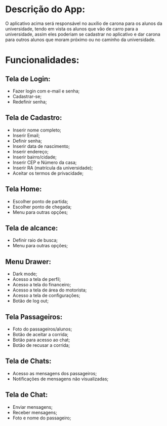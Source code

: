 # Descrição do App:
<p>O aplicativo acima será responsável no auxílio de carona para os alunos da universidade, tendo em vista os alunos que vão de carro para a universidade, assim eles poderiam se cadastrar no aplicativo e dar carona para outros alunos que moram próximo ou no caminho da universidade.</p>

# Funcionalidades:
## Tela de Login:
- Fazer login com e-mail e senha;
- Cadastrar-se;
- Redefinir senha;

## Tela de Cadastro:
- Inserir nome completo;
- Inserir Email;
- Definir senha;
- Inserir data de nascimento;
- Inserir endereço;
- Inserir bairro/cidade;
- Inserir CEP e Número da casa;
- Inserir RA (matrícula da universidade);
- Aceitar os termos de privacidade;

## Tela Home:
- Escolher ponto de partida;
- Escolher ponto de chegada;
- Menu para outras opções;

## Tela de alcance:
- Definir raio de busca;
- Menu para outras opções;

## Menu Drawer:
- Dark mode;
- Acesso a tela de perfil;
- Acesso a tela do financeiro;
- Acesso a tela de área do motorista;
- Acesso a tela de configurações;
- Botão de log out;

## Tela Passageiros:
- Foto do passageiros/alunos;
- Botão de aceitar a corrida;
- Botão para acesso ao chat;
- Botão de recusar a corrida;

## Tela de Chats:
- Acesso as mensagens dos passageiros;
- Notificações de mensagens não visualizadas;

## Tela de Chat:
- Enviar mensagens;
- Receber mensagens;
- Foto e nome do passageiro;
  
  

